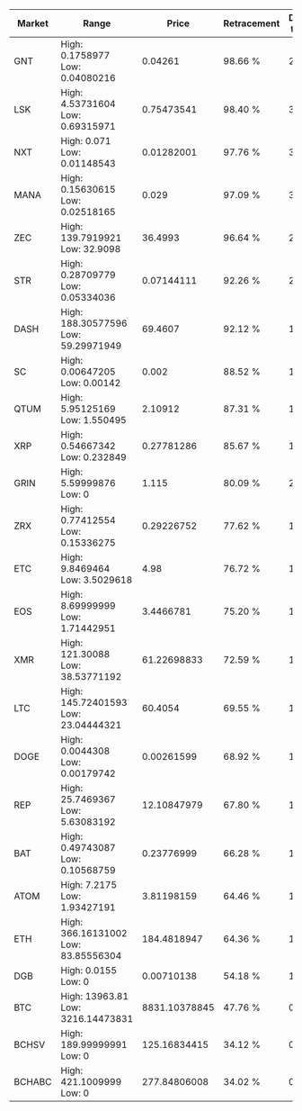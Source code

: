 | Market | Range | Price| Retracement | Doubles to 50% |
| --- | --- | --- | --- | --- |
| GNT | High: 0.1758977<br />Low: 0.04080216 | 0.04261 | 98.66 % | 2.54 |
| LSK | High: 4.53731604<br />Low: 0.69315971 | 0.75473541 | 98.40 % | 3.47 |
| NXT | High: 0.071<br />Low: 0.01148543 | 0.01282001 | 97.76 % | 3.22 |
| MANA | High: 0.15630615<br />Low: 0.02518165 | 0.029 | 97.09 % | 3.13 |
| ZEC | High: 139.7919921<br />Low: 32.9098 | 36.4993 | 96.64 % | 2.37 |
| STR | High: 0.28709779<br />Low: 0.05334036 | 0.07144111 | 92.26 % | 2.38 |
| DASH | High: 188.30577596<br />Low: 59.29971949 | 69.4607 | 92.12 % | 1.78 |
| SC | High: 0.00647205<br />Low: 0.00142 | 0.002 | 88.52 % | 1.97 |
| QTUM | High: 5.95125169<br />Low: 1.550495 | 2.10912 | 87.31 % | 1.78 |
| XRP | High: 0.54667342<br />Low: 0.232849 | 0.27781286 | 85.67 % | 1.40 |
| GRIN | High: 5.59999876<br />Low: 0 | 1.115 | 80.09 % | 2.51 |
| ZRX | High: 0.77412554<br />Low: 0.15336275 | 0.29226752 | 77.62 % | 1.59 |
| ETC | High: 9.8469464<br />Low: 3.5029618 | 4.98 | 76.72 % | 1.34 |
| EOS | High: 8.69999999<br />Low: 1.71442951 | 3.4466781 | 75.20 % | 1.51 |
| XMR | High: 121.30088<br />Low: 38.53771192 | 61.22698833 | 72.59 % | 1.31 |
| LTC | High: 145.72401593<br />Low: 23.04444321 | 60.4054 | 69.55 % | 1.40 |
| DOGE | High: 0.0044308<br />Low: 0.00179742 | 0.00261599 | 68.92 % | 1.19 |
| REP | High: 25.7469367<br />Low: 5.63083192 | 12.10847979 | 67.80 % | 1.30 |
| BAT | High: 0.49743087<br />Low: 0.10568759 | 0.23776999 | 66.28 % | 1.27 |
| ATOM | High: 7.2175<br />Low: 1.93427191 | 3.81198159 | 64.46 % | 1.20 |
| ETH | High: 366.16131002<br />Low: 83.85556304 | 184.4818947 | 64.36 % | 1.22 |
| DGB | High: 0.0155<br />Low: 0 | 0.00710138 | 54.18 % | 1.09 |
| BTC | High: 13963.81<br />Low: 3216.14473831 | 8831.10378845 | 47.76 % | 0.00 |
| BCHSV | High: 189.99999991<br />Low: 0 | 125.16834415 | 34.12 % | 0.00 |
| BCHABC | High: 421.1009999<br />Low: 0 | 277.84806008 | 34.02 % | 0.00 |
